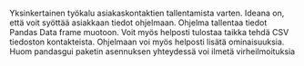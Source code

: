 Yksinkertainen työkalu asiakaskontaktien tallentamista varten. Ideana on, että voit syöttää asiakkaan tiedot ohjelmaan. 
Ohjelma tallentaa tiedot Pandas Data frame muotoon. Voit myös helposti tulostaa taikka tehdä CSV tiedoston kontakteista. 
Ohjelmaan voi myös helposti lisätä ominaisuuksia. Huom pandasgui paketin asennuksen yhteydessä voi ilmetä virheilmoituksia
